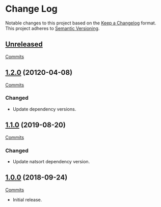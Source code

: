 # Change Log

Notable changes to this project based on the [Keep a Changelog](https://keepachangelog.com) format.
This project adheres to [Semantic Versioning](https://semver.org).


## [Unreleased](https://github.com/thebigmunch/flake8-import-order-tbm/tree/master)

[Commits](https://github.com/thebigmunch/flake8-import-order-tbm/compare/1.2.0...master)


## [1.2.0](https://github.com/thebigmunch/flake8-import-order-tbm/releases/tag/1.2.0) (20120-04-08)

[Commits](https://github.com/thebigmunch/flake8-import-order-tbm/compare/1.1.0...1.2.0)

### Changed

* Update dependency versions.


## [1.1.0](https://github.com/thebigmunch/flake8-import-order-tbm/releases/tag/1.1.0) (2019-08-20)

[Commits](https://github.com/thebigmunch/flake8-import-order-tbm/compare/1.0.0...1.1.0)

### Changed

* Update natsort dependency version.


## [1.0.0](https://github.com/thebigmunch/flake8-import-order-tbm/releases/tag/1.0.0) (2018-09-24)

[Commits](https://github.com/thebigmunch/flake8-import-order-tbm/commit/9093bbb74ce308c372ec629fc80d4457a39965cf)

* Initial release.
